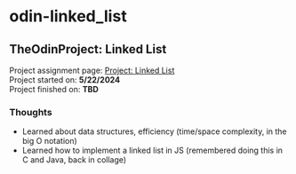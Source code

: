 # odin-linked_list
## TheOdinProject: Linked List
Project assignment page: [Project: Linked List](https://www.theodinproject.com/lessons/javascript-linked-lists)\
Project started on: **5/22/2024**\
Project finished on: **TBD**

### Thoughts
- Learned about data structures, efficiency (time/space complexity, in the big O notation)
- Learned how to implement a linked list in JS (remembered doing this in C and Java, back in collage)